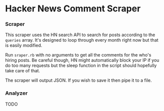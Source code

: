 # Hacker News Comment Scraper

### Scraper

This scraper uses the HN search API to search for posts according to the `queries`
array. It's designed to loop through every month right now but that is easily
modified.

Run `sraper.rb` with no arguments to get all the comments for the who's hiring
posts. Be careful though, HN might automatically block your IP if you do too
many requests but the sleep function in the script should hopefully take care of
that.

The scraper will output JSON. If you wish to save it then pipe it to a file.

### Analyzer

TODO